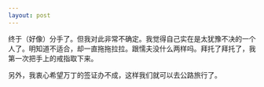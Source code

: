 ```yaml
---
layout: post
---
```

终于（好像）分手了。但我对此非常不确定。我觉得自己实在是太犹豫不决的一个人了。明知道不适合，却一直拖拖拉拉。跟懦夫没什么两样吗。拜托了拜托了，我第一次把手上的戒指取下来。

另外，我衷心希望万丁的签证办不成，这样我们就可以去公路旅行了。